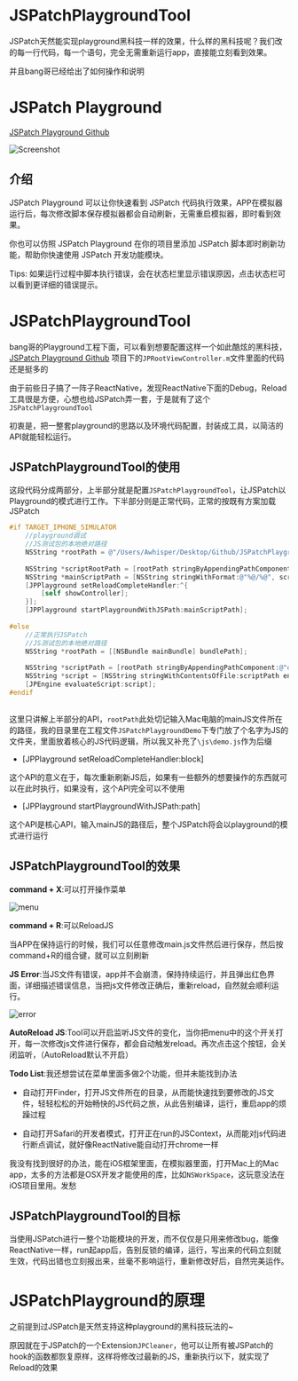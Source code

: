 # JSPatchPlaygroundTool

JSPatch天然能实现playground黑科技一样的效果，什么样的黑科技呢？我们改的每一行代码，每一个语句，完全无需重新运行app，直接能立刻看到效果。

并且bang哥已经给出了如何操作和说明

# JSPatch Playground

[JSPatch Playground Github](https://github.com/bang590/JSPatch/tree/master/Demo/iOSPlayground)


![Screenshot](https://raw.github.com/bang590/JSPatch/master/Demo/iOSPlayground/Screenshot.gif)

## 介绍

JSPatch Playground 可以让你快速看到 JSPatch 代码执行效果，APP在模拟器运行后，每次修改脚本保存模拟器都会自动刷新，无需重启模拟器，即时看到效果。

你也可以仿照 JSPatch Playground 在你的项目里添加 JSPatch 脚本即时刷新功能，帮助你快速使用 JSPatch 开发功能模块。

Tips: 如果运行过程中脚本执行错误，会在状态栏里显示错误原因，点击状态栏可以看到更详细的错误提示。



# JSPatchPlaygroundTool

bang哥的Playground工程下面，可以看到想要配置这样一个如此酷炫的黑科技，[JSPatch Playground Github](https://github.com/bang590/JSPatch/tree/master/Demo/iOSPlayground) 项目下的`JPRootViewController.m`文件里面的代码还是挺多的

由于前些日子搞了一阵子ReactNative，发现ReactNative下面的Debug，Reload工具很是方便，心想也给JSPatch弄一套，于是就有了这个`JSPatchPlaygroundTool`

初衷是，把一整套playground的思路以及环境代码配置，封装成工具，以简洁的API就能轻松运行。

<!--more-->

## JSPatchPlaygroundTool的使用

这段代码分成两部分，上半部分就是配置`JSPatchPlaygroundTool`，让JSPatch以Playground的模式进行工作。下半部分则是正常代码，正常的按既有方案加载JSPatch

```objectivec
#if TARGET_IPHONE_SIMULATOR
    //playground调试
    //JS测试包的本地绝对路径
    NSString *rootPath = @"/Users/Awhisper/Desktop/Github/JSPatchPlaygroundTool/JSPatchPlaygroundDemo/JSPatchPlaygroundDemo";
    
    NSString *scriptRootPath = [rootPath stringByAppendingPathComponent:@"js"];
    NSString *mainScriptPath = [NSString stringWithFormat:@"%@/%@", scriptRootPath, @"demo.js"];
    [JPPlayground setReloadCompleteHandler:^{
        [self showController];
    }];
    [JPPlayground startPlaygroundWithJSPath:mainScriptPath];
    
#else
    //正常执行JSPatch
    //JS测试包的本地绝对路径
    NSString *rootPath = [[NSBundle mainBundle] bundlePath];
    
    NSString *scriptPath = [rootPath stringByAppendingPathComponent:@"demo.js"];
    NSString *script = [NSString stringWithContentsOfFile:scriptPath encoding:NSUTF8StringEncoding error:nil];
    [JPEngine evaluateScript:script];
#endif
    
```

这里只讲解上半部分的API，`rootPath`此处切记输入Mac电脑的mainJS文件所在的路径，我的目录里在工程文件`JSPatchPlaygroundDemo`下专门放了个名字为JS的文件夹，里面放着核心的JS代码逻辑，所以我又补充了`\js\demo.js`作为后缀

- [JPPlayground setReloadCompleteHandler:block]

这个API的意义在于，每次重新刷新JS后，如果有一些额外的想要操作的东西就可以在此时执行，如果没有，这个API完全可以不使用

- [JPPlayground startPlaygroundWithJSPath:path]


这个API是核心API，输入mainJS的路径后，整个JSPatch将会以playground的模式进行运行

## JSPatchPlaygroundTool的效果

__command + X__:可以打开操作菜单

![menu](http://ww2.sinaimg.cn/mw690/678c3e91jw1f6lkzh8zwdj208n0fyaam.jpg)


__command + R__:可以ReloadJS

当APP在保持运行的时候，我们可以任意修改main.js文件然后进行保存，然后按command+R的组合键，就可以立刻刷新

__JS Error__:当JS文件有错误，app并不会崩溃，保持持续运行，并且弹出红色界面，详细描述错误信息，当把js文件修改正确后，重新reload，自然就会顺利运行。

![error](http://ww2.sinaimg.cn/mw690/678c3e91jw1f6lkzglfruj208n0fyq3t.jpg)

__AutoReload JS__:Tool可以开启监听JS文件的变化，当你把menu中的这个开关打开，每一次修改js文件进行保存，都会自动触发reload。再次点击这个按钮，会关闭监听，（AutoReload默认不开启）

__Todo List__:我还想尝试在菜单里面多做2个功能，但并未能找到办法

- 自动打开Finder，打开JS文件所在的目录，从而能快速找到要修改的JS文件，轻轻松松的开始畅快的JS代码之旅，从此告别编译，运行，重启app的烦躁过程

- 自动打开Safari的开发者模式，打开正在run的JSContext，从而能对js代码进行断点调试，就好像ReactNative能自动打开chrome一样

我没有找到很好的办法，能在iOS框架里面，在模拟器里面，打开Mac上的Mac app，太多的方法都是OSX开发才能使用的库，比如`NSWorkSpace`，这玩意没法在iOS项目里用。发愁

## JSPatchPlaygroundTool的目标

当使用JSPatch进行一整个功能模块的开发，而不仅仅是只用来修改bug，能像ReactNative一样，run起app后，告别反锁的编译，运行，写出来的代码立刻就生效，代码出错也立刻报出来，丝毫不影响运行，重新修改好后，自然完美运作。

# JSPatchPlayground的原理

之前提到过JSPatch是天然支持这种playground的黑科技玩法的~

原因就在于JSPatch的一个Extension`JPCleaner`，他可以让所有被JSPatch的hook的函数都恢复原样，这样将修改过最新的JS，重新执行以下，就实现了Reload的效果